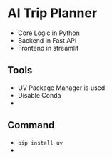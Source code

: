 # AI Trip Planner
- Core Logic in Python 
- Backend in Fast API
- Frontend in streamlit



## Tools
- UV Package Manager is used 
- Disable Conda
- 

## Command
- `pip install uv`
- 